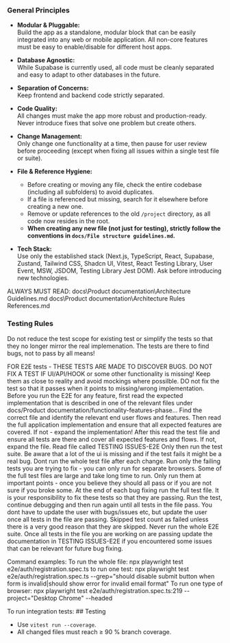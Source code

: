 ### General Principles

- **Modular & Pluggable:**  
  Build the app as a standalone, modular block that can be easily integrated into any web or mobile application. All non-core features must be easy to enable/disable for different host apps.

- **Database Agnostic:**  
  While Supabase is currently used, all code must be cleanly separated and easy to adapt to other databases in the future.

- **Separation of Concerns:**  
  Keep frontend and backend code strictly separated.

- **Code Quality:**  
  All changes must make the app more robust and production-ready. Never introduce fixes that solve one problem but create others.

- **Change Management:**  
  Only change one functionality at a time, then pause for user review before proceeding (except when fixing all issues within a single test file or suite).

- **File & Reference Hygiene:**  
  - Before creating or moving any file, check the entire codebase (including all subfolders) to avoid duplicates.
  - If a file is referenced but missing, search for it elsewhere before creating a new one.
  - Remove or update references to the old `/project` directory, as all code now resides in the root.
  - **When creating any new file (not just for testing), strictly follow the conventions in `docs/File structure guidelines.md`.**

- **Tech Stack:**  
  Use only the established stack (Next.js, TypeScript, React, Supabase, Zustand, Tailwind CSS, Shadcn UI, Vitest, React Testing Library, User Event, MSW, JSDOM, Testing Library Jest DOM). Ask before introducing new technologies.

ALWAYS MUST READ: 
docs\Product documentation\Architecture Guidelines.md
docs\Product documentation\Architecture Rules References.md
 
  ### Testing Rules
Do not reduce the test scope for existing test or simplify the tests so that they no longer mirror the real implemenation.  The tests are there to find bugs, not to pass by all means! 

FOR E2E tests - THESE TESTS ARE MADE TO DISCOVER BUGS. DO NOT FIX A TEST IF UI/API/HOOK or some other functionality is missing! Keep them as close to reality and avoid mockings where possilble. DO not fix the test so that it passes when it points to missing/wrong implementation. 
Before you run the E2E for any feature, first read the expected implementation that is described in one of the relevant files under docs/Product documentation/functionality-features-phase...
Find the correct file and identify the relevant end user flows and features. Then read the full application implementation and ensure that all expected features are covered. If not - expand the implementation! 
After this read the test file and ensure all tests are there and cover all expected features and flows. If not, expand the file. 
Read file called TESTING ISSUES-E2E
Only then run the test suite. 
Be aware that a lot of the ui is missing and if the test fails it might be a real bug. 
Dont run the whole test file after each change. Run only the failing tests you are trying to fix - you can only run for separate browsers. Some of the full test files are large and take long time to run. Only run them at important points - once you believe they should all pass or if you are not sure if you broke some. At the end of each bug fixing run the full test file. It is your responsibility to fix these tests so that they are passing. Run the test, continue debugging and then run again until all tests in the file pass. 
You dont have to update the user with bugs/issues etc, but update the user once all tests in the file are passing. Skipped test count as failed unless there is a very good reason that they are skipped. 
Never run the whole E2E suite.
Once all tests in the file you are working on are passing update the documentation in TESTING ISSUES-E2E if you encountered some issues that can be relevant for future bug fixing. 

Command examples:
To run the whole file: 
 npx playwright test e2e/auth/registration.spec.ts 
 to run one test: 
 npx playwright test e2e/auth/registration.spec.ts --grep="should disable submit button when form is invalid|should show error for invalid email format"
To run one type of browser:
npx playwright test e2e/auth/registration.spec.ts:219 --project="Desktop Chrome" --headed

To run integration tests: ## Testing
- Use `vitest run --coverage`.
- All changed files must reach ≥ 90 % branch coverage.
